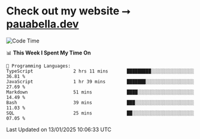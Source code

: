# Check out my website ⭢ [pauabella.dev](https://pauabella.dev)

<!--START_SECTION:waka-->
![Code Time](http://img.shields.io/badge/Code%20Time-4%2C003%20hrs%2014%20mins-blue)

📊 **This Week I Spent My Time On** 

```text
💬 Programming Languages: 
TypeScript               2 hrs 11 mins       █████████░░░░░░░░░░░░░░░░   36.81 % 
JavaScript               1 hr 39 mins        ███████░░░░░░░░░░░░░░░░░░   27.69 % 
Markdown                 51 mins             ████░░░░░░░░░░░░░░░░░░░░░   14.49 % 
Bash                     39 mins             ███░░░░░░░░░░░░░░░░░░░░░░   11.03 % 
SQL                      25 mins             ██░░░░░░░░░░░░░░░░░░░░░░░   07.05 % 
```


 Last Updated on 13/01/2025 10:06:33 UTC
<!--END_SECTION:waka-->
